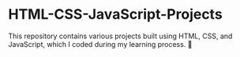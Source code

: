 # HTML-CSS-JavaScript-Projects
This repository contains various projects built using HTML, CSS, and JavaScript, which I coded during my learning process. 🚀
